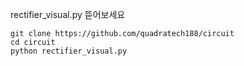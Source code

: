 rectifier_visual.py 뜯어보세요
```
git clone https://github.com/quadratech188/circuit
cd circuit
python rectifier_visual.py
```
